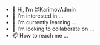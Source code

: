 - 👋 Hi, I’m @KarimovAdmin
- 👀 I’m interested in ...
- 🌱 I’m currently learning ...
- 💞️ I’m looking to collaborate on ...
- 📫 How to reach me ...

<!---
KarimovAdmin/KarimovAdmin is a ✨ special ✨ repository because its `README.md` (this file) appears on your GitHub profile.
You can click the Preview link to take a look at your changes.
--->
